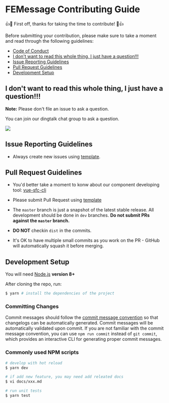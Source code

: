 # FEMessage Contributing Guide

👍🎉 First off, thanks for taking the time to contribute! 🎉👍

Before submitting your contribution, please make sure to take a moment and read through the following guidelines:

- [Code of Conduct](https://github.com/FEMessage/.github/blob/master/CODE_OF_CONDUCT.md)
- [I don't want to read this whole thing, I just have a question!!!](#i-dont-want-to-read-this-whole-thing-i-just-have-a-question)
- [Issue Reporting Guidelines](#issue-reporting-guidelines)
- [Pull Request Guidelines](#pull-request-guidelines)
- [Development Setup](#development-setup)

## I don't want to read this whole thing, I just have a question!!!

**Note:** Please don't file an issue to ask a question. 

You can join our dingtalk chat group to ask a question.

![](https://user-images.githubusercontent.com/9384365/61931590-9c6e6c80-afb3-11e9-9c1f-0d61313a1bfb.png)

## Issue Reporting Guidelines

- Always create new issues using [template](https://github.com/FEMessage/.github/blob/master/.github/ISSUE_TEMPLATE/bug_report.md).

## Pull Request Guidelines

- You'd better take a moment to konw about our component developing tool: [vue-sfc-cli](https://github.com/FEMessage/vue-sfc-cli)

- Please submit Pull Request using [template](https://github.com/FEMessage/.github/blob/master/.github/PULL_REQUEST_TEMPLATE.md)

- The `master` branch is just a snapshot of the latest stable release. All development should be done in `dev` branches. **Do not submit PRs against the `master` branch.**

- **DO NOT** checkin `dist` in the commits.

- It's OK to have multiple small commits as you work on the PR - GitHub will automatically squash it before merging.

## Development Setup

You will need [Node.js](http://nodejs.org) **version 8+**

After cloning the repo, run:

``` bash
$ yarn # install the dependencies of the project
```

### Committing Changes

Commit messages should follow the [commit message convention](https://conventionalcommits.org/) so that changelogs can be automatically generated. Commit messages will be automatically validated upon commit. If you are not familiar with the commit message convention, you can use `npm run commit` instead of `git commit`, which provides an interactive CLI for generating proper commit messages.

### Commonly used NPM scripts

``` bash
# develop with hot reload
$ yarn dev

# if add new feature, you may need add releated docs
$ vi docs/xxx.md

# run unit tests
$ yarn test
```

